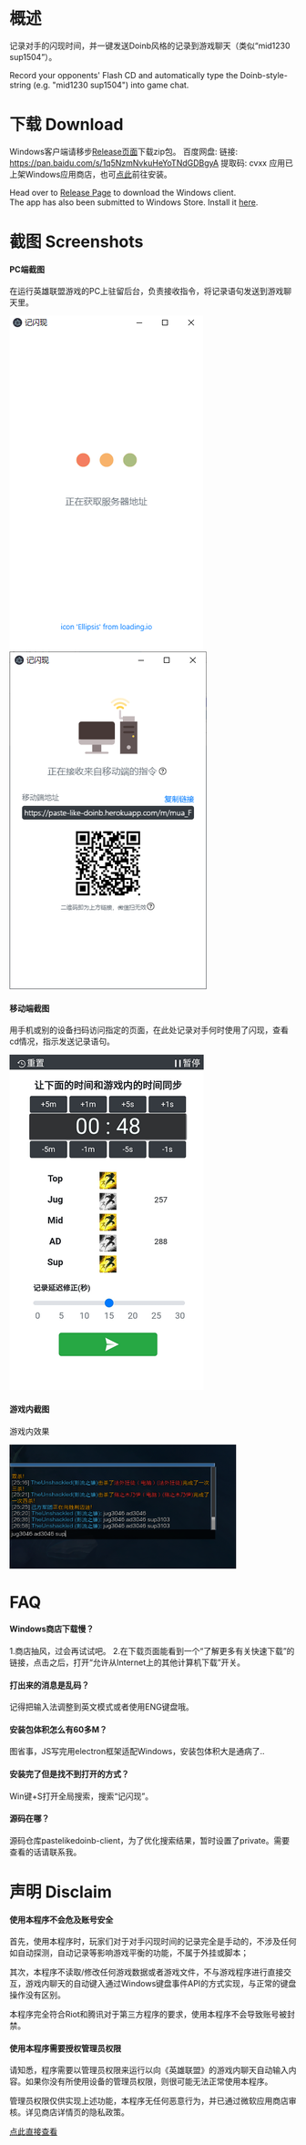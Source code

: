 # 概述
记录对手的闪现时间，并一键发送Doinb风格的记录到游戏聊天（类似“mid1230 sup1504”）。

Record your opponents' Flash CD and automatically type the Doinb-style-string (e.g. "mid1230 sup1504") into game chat. 

# 下载 Download
Windows客户端请移步[Release页面](https://github.com/Knkajfw/PasteLikeDoinb/releases)下载zip包。
百度网盘: 链接: https://pan.baidu.com/s/1q5NzmNvkuHeYoTNdGDBgyA 提取码: cvxx
应用已上架Windows应用商店，也可[点此](https://www.microsoft.com/store/apps/9NTFQT7XWQW7)前往安装。

Head over to [Release Page](https://github.com/Knkajfw/PasteLikeDoinb/releases) to download the Windows client.  
The app has also been submitted to Windows Store. Install it [here](https://www.microsoft.com/store/apps/9NTFQT7XWQW7).


# 截图 Screenshots
#### PC端截图
在运行英雄联盟游戏的PC上驻留后台，负责接收指令，将记录语句发送到游戏聊天里。

![PC端截图1](ExampleScreenshots/pc1.png) 
![PC端截图2](ExampleScreenshots/pc2.png)

#### 移动端截图
用手机或别的设备扫码访问指定的页面，在此处记录对手何时使用了闪现，查看cd情况，指示发送记录语句。

![移动端截图](ExampleScreenshots/NoChrome.png)

#### 游戏内截图
游戏内效果

![游戏内截图](ExampleScreenshots/InGame.png)


# FAQ
#### Windows商店下载慢？
1.商店抽风，过会再试试吧。
2.在下载页面能看到一个“了解更多有关快速下载”的链接，点击之后，打开“允许从Internet上的其他计算机下载”开关。

#### 打出来的消息是乱码？
记得把输入法调整到英文模式或者使用ENG键盘哦。

#### 安装包体积怎么有60多M？
图省事，JS写完用electron框架适配Windows，安装包体积大是通病了..

#### 安装完了但是找不到打开的方式？
Win键+S打开全局搜索，搜索“记闪现”。

#### 源码在哪？
源码仓库pastelikedoinb-client，为了优化搜索结果，暂时设置了private。需要查看的话请联系我。

# 声明 Disclaim
#### 使用本程序不会危及账号安全
首先，使用本程序时，玩家们对于对手闪现时间的记录完全是手动的，不涉及任何如自动探测，自动记录等影响游戏平衡的功能，不属于外挂或脚本；

其次，本程序不读取/修改任何游戏数据或者游戏文件，不与游戏程序进行直接交互，游戏内聊天的自动键入通过Windows键盘事件API的方式实现，与正常的键盘操作没有区别。

本程序完全符合Riot和腾讯对于第三方程序的要求，使用本程序不会导致账号被封禁。

#### 使用本程序需要授权管理员权限
请知悉，程序需要以管理员权限来运行以向《英雄联盟》的游戏内聊天自动输入内容。如果你没有所使用设备的管理员权限，则很可能无法正常使用本程序。

管理员权限仅供实现上述功能，本程序无任何恶意行为，并已通过微软应用商店审核。详见商店详情页的隐私政策。

[点此直接查看](https://Knkajfw.github.io/paste-like-doinb/PrivacyPolicy.html)
